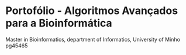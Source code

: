 # Portofólio - Algoritmos Avançados para a Bioinformática
Master in Bioinformatics, department of Informatics, University of Minho
pg45465
